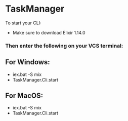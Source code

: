 # TaskManager

To start your CLI:
  * Make sure to download Elixir 1.14.0


### Then enter the following on your VCS terminal:
## For Windows:
  * iex.bat -S mix
  * TaskManager.Cli.start
## For MacOS:
  * iex.bat -S mix
  * TaskManager.Cli.start
